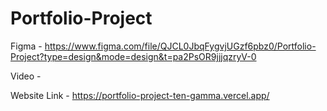 # Portfolio-Project

Figma - https://www.figma.com/file/QJCL0JbqFygvjUGzf6pbz0/Portfolio-Project?type=design&mode=design&t=pa2PsOR9jjjqzryV-0

Video - 

Website Link - https://portfolio-project-ten-gamma.vercel.app/